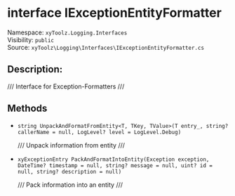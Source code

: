 # interface IExceptionEntityFormatter

Namespace: `xyToolz.Logging.Interfaces`  
Visibility: `public`  
Source: `xyToolz\Logging\Interfaces\IExceptionEntityFormatter.cs`

## Description:

/// Interface for Exception-Formatters
    ///

## Methods

- `string UnpackAndFormatFromEntity<T, TKey, TValue>(T entry_, string? callerName = null, LogLevel? level = LogLevel.Debug)`
  
  /// Unpack information from entity
        ///
- `xyExceptionEntry PackAndFormatIntoEntity(Exception exception, DateTime? timestamp = null, string? message = null, uint? id = null, string? description = null)`
  
  /// Pack information into an entity
        ///

